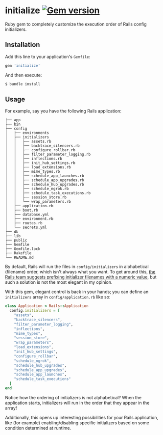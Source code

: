 # initialize [![Gem version](http://img.shields.io/gem/v/initialize.svg?style=flat-square)](http://rubygems.org/gems/initialize)

Ruby gem to completely customize the execution order of Rails config initializers.

## Installation

Add this line to your application's `Gemfile`:

```ruby
gem 'initialize'
```

And then execute:

```bash
$ bundle install
```

## Usage

For example, say you have the following Rails application:

```
├── app
├── bin
├── config
│   ├── environments
│   ├── initializers
│   │   ├── assets.rb
│   │   ├── backtrace_silencers.rb
│   │   ├── configure_rollbar.rb
│   │   ├── filter_parameter_logging.rb
│   │   ├── inflections.rb
│   │   ├── init_hub_settings.rb
│   │   ├── load_extensions.rb
│   │   ├── mime_types.rb
│   │   ├── schedule_app_launches.rb
│   │   ├── schedule_app_upgrades.rb
│   │   ├── schedule_hub_upgrades.rb
│   │   ├── schedule_ngrok.rb
│   │   ├── schedule_task_executions.rb
│   │   ├── session_store.rb
│   │   └── wrap_parameters.rb
│   ├── application.rb
│   ├── boot.rb
│   ├── database.yml
│   ├── environment.rb
│   ├── routes.rb
│   └── secrets.yml
├── db
├── lib
├── public
├── Gemfile
├── Gemfile.lock
├── Rakefile
└── README.md
```

By default, Rails will run the files in `config/initializers` in alphabetical (filename) order, which isn't always what you want. To get around this, [the Rails team suggests prefixing initializer filenames with a numeric value](http://guides.rubyonrails.org/configuring.html#using-initializer-files), but such a solution is not the most elegant in my opinion.

With this gem, elegant control is back in your hands; you can define an `initializers` array in `config/application.rb` like so:

```ruby
class Application < Rails::Application
  config.initializers = [
    "assets",
    "backtrace_silencers",
    "filter_parameter_logging",
    "inflections",
    "mime_types",
    "session_store",
    "wrap_parameters",
    "load_extensions",
    "init_hub_settings",
    "configure_rollbar",
    "schedule_ngrok",
    "schedule_hub_upgrades",
    "schedule_app_upgrades",
    "schedule_app_launches",
    "schedule_task_executions"
  ]
end
```

Notice how the ordering of initializers is not alphabetical? When the application starts, initializers will run in the order that they appear in the array!

Additionally, this opens up interesting possibilities for your Rails application, like (for example) enabling/disabling specific initializers based on some condition determined at runtime.
